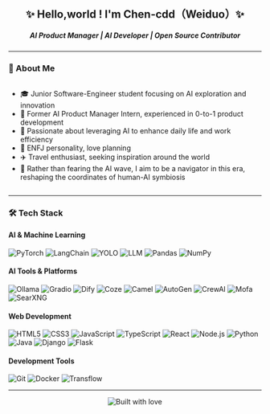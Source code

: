 <div align="center">
  <h2>✨ Hello,world !  I'm Chen-cdd（Weiduo）✨</h2>
  <h5>AI Product Manager |  AI Developer | Open Source Contributor</h5>
</div>

---

### 👋 About Me
<div style="display: flex; justify-content: space-between; align-items: flex-start;">

- 🎓 Junior Software-Engineer student focusing on AI exploration and innovation
- 💼 Former AI Product Manager Intern, experienced in 0-to-1 product development
- 🌱 Passionate about leveraging AI to enhance daily life and work efficiency
- 🎯 ENFJ personality, love planning
- ✈️ Travel enthusiast, seeking inspiration around the world
- 💫 Rather than fearing the AI wave, I aim to be a navigator in this era, reshaping the coordinates of human-AI symbiosis
  </div>
  
---

### 🛠️ Tech Stack

#### AI & Machine Learning

<div align="left">

  <img src="https://img.shields.io/badge/-PyTorch-EE4C2C?style=flat-square&logo=pytorch&logoColor=white" alt="PyTorch" />

  <img src="https://img.shields.io/badge/-LangChain-3178C6?style=flat-square&logo=chainlink&logoColor=white" alt="LangChain" />

  <img src="https://img.shields.io/badge/-YOLO-00FFFF?style=flat-square&logo=yolo&logoColor=black" alt="YOLO" />

  <img src="https://img.shields.io/badge/-LLM-FF4B4B?style=flat-square&logo=openai&logoColor=white" alt="LLM" />

  <img src="https://img.shields.io/badge/-Pandas-150458?style=flat-square&logo=pandas&logoColor=white" alt="Pandas" />

  <img src="https://img.shields.io/badge/-NumPy-013243?style=flat-square&logo=numpy&logoColor=white" alt="NumPy" />

</div>



#### AI Tools & Platforms

<div align="left">

<img src="https://img.shields.io/badge/-Ollama-000000?style=flat-square&logo=llama&logoColor=white" alt="Ollama" />

<img src="https://img.shields.io/badge/-Gradio-F39019?style=flat-square&logo=gradio&logoColor=white" alt="Gradio" />

<img src="https://img.shields.io/badge/-Dify-4B32C3?style=flat-square&logo=dify&logoColor=white" alt="Dify" />

<img src="https://img.shields.io/badge/-Coze-00ADD8?style=flat-square&logo=coze&logoColor=white" alt="Coze" />

<img src="https://img.shields.io/badge/-Camel-FF6B6B?style=flat-square&logo=camel&logoColor=white" alt="Camel" />

<img src="https://img.shields.io/badge/-AutoGen-8A2BE2?style=flat-square&logo=python&logoColor=white" alt="AutoGen" />

<img src="https://img.shields.io/badge/-CrewAI-FFB300?style=flat-square&logo=python&logoColor=white" alt="CrewAI" />

<img src="https://img.shields.io/badge/-Mofa-4A90E2?style=flat-square&logo=mofa&logoColor=white" alt="Mofa" />

<img src="https://img.shields.io/badge/-SearXNG-7289DA?style=flat-square&logo=search&logoColor=white" alt="SearXNG" />

</div>



#### Web Development

<div align="left">

  <img src="https://img.shields.io/badge/-HTML5-E34F26?style=flat-square&logo=html5&logoColor=white" alt="HTML5" />

  <img src="https://img.shields.io/badge/-CSS3-1572B6?style=flat-square&logo=css3&logoColor=white" alt="CSS3" />

  <img src="https://img.shields.io/badge/-JavaScript-F7DF1E?style=flat-square&logo=javascript&logoColor=black" alt="JavaScript" />

  <img src="https://img.shields.io/badge/-TypeScript-3178C6?style=flat-square&logo=typescript&logoColor=white" alt="TypeScript" />

  <img src="https://img.shields.io/badge/-React-61DAFB?style=flat-square&logo=react&logoColor=black" alt="React" />

  <img src="https://img.shields.io/badge/-Node.js-339933?style=flat-square&logo=node.js&logoColor=white" alt="Node.js" />

  <img src="https://img.shields.io/badge/-Python-3776AB?style=flat-square&logo=python&logoColor=white" alt="Python" />

  <img src="https://img.shields.io/badge/-Java-007396?style=flat-square&logo=java&logoColor=white" alt="Java" />

  <img src="https://img.shields.io/badge/-Django-092E20?style=flat-square&logo=django&logoColor=white" alt="Django" />

  <img src="https://img.shields.io/badge/-Flask-000000?style=flat-square&logo=flask&logoColor=white" alt="Flask" />

</div>



#### Development Tools

<div align="left">

  <img src="https://img.shields.io/badge/-Git-F05032?style=flat-square&logo=git&logoColor=white" alt="Git" />

  <img src="https://img.shields.io/badge/-Docker-2496ED?style=flat-square&logo=docker&logoColor=white" alt="Docker" />

  <img src="https://img.shields.io/badge/-Transflow-FF6C37?style=flat-square&logo=apache&logoColor=white" alt="Transflow" />

</div>

---
<div align="center">
  <img src="https://forthebadge.com/images/badges/built-with-love.svg" alt="Built with love" />
</div>
